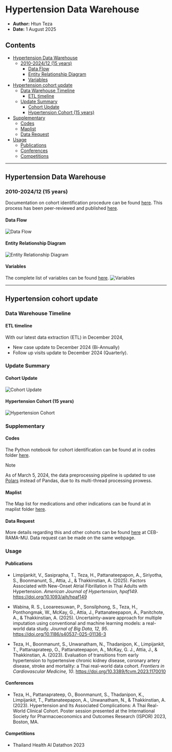 # Hypertension Data Warehouse

- **Author:** Htun Teza
- **Date:** 1 August 2025

## Contents
- [Hypertension Data Warehouse](#hypertension-data-warehouse)
  - [2010-2024/12 (15 years)](#2010-202412-15-years)
    - [Data Flow](#data-flow)
    - [Entity Relationship Diagram](#entity-relationship-diagram)
    - [Variables](#variables)
- [Hypertension cohort update](#hypertension-cohort-update)
  - [Data Warehouse Timeline](#data-warehouse-timeline)
    - [ETL timeline](#etl-timeline)
  - [Update Summary](#update-summary)
    - [Cohort Update](#cohort-update)
    - [Hypertension Cohort (15 years)](#hypertension-cohort-15-years)
- [Supplementary](#supplementary)
    - [Codes](#codes)
    - [Maplist](#codes)
    - [Data Request](#data-request) 
- [Usage](#usage)
    - [Publications](#publications)
    - [Conferences](#conferences)
    - [Competitions](#competitions)
---

## Hypertension Data Warehouse

### 2010-2024/12 (15 years)

Documentation on cohort identification procedure can be found [here](cohort_identification.md). This process has been peer-reviewed and published [here](https://doi.org/10.3389/fcvm.2023.1170010).

#### Data Flow

![Data Flow](images/dataflow/2010_202412.png)

#### Entity Relationship Diagram

![Entity Relationship Diagram](images/dataflow/ERD_2010_202406.png)

#### Variables

The complete list of variables can be found [here](https://docs.google.com/spreadsheets/u/1/d/1It8kMRhzvF-0NKo4eS0fkmqhYims3VlJ/edit?usp=sharing&ouid=109222607639327289784&rtpof=true&sd=true).
![Variables](images/dataflow/variables_2010_2022.png)

---

## Hypertension cohort update

### Data Warehouse Timeline

#### ETL timeline

With our latest data extraction (ETL) in December 2024,

- New case update to December 2024 (Bi-Annually)
- Follow up visits update to December 2024 (Quarterly).

### Update Summary

#### Cohort Update

![Cohort Update](images/dataflow/update_202412.png)

#### Hypertension Cohort (15 years)

![Hypertension Cohort](images/dataflow/subcohort_202412.png)

### Supplementary

#### Codes
The Python notebook for cohort identification can be found at in codes folder [here](codes/cohort_identification.ipynb).

> [!NOTE]  
> As of March 5, 2024, the data preprocessing pipeline is updated to use [Polars](https://github.com/pola-rs/polars) instead of Pandas, due to its multi-thread processing prowess. 

#### Maplist
The Map list for medications and other indications can be found at in maplist folder [here](maplist/cohort_anti_HT.xlsx).

#### Data Request
More details regarding this and other cohorts can be found [here](https://www.rama.mahidol.ac.th/ceb/CEBdatawarehouse/Data/HT) at CEB-RAMA-MU. Data request can be made on the same webpage.

### Usage

#### Publications
- Limpijankit, V., Sasiprapha, T., Teza, H., Pattanateepapon, A., Siriyotha, S., Boonmanunt, S., Attia, J., & Thakkinstian, A. (2025). Factors Associated with New-Onset Atrial Fibrillation in Thai Adults with Hypertension. *American Journal of Hypertension, hpaf149*. https://doi.org/10.1093/ajh/hpaf149

- Wabina, R. S., Looareesuwan, P., Sonsilphong, S., Teza, H., Ponthongmak, W., McKay, G., Attia, J., Pattanateepapon, A., Panitchote, A., & Thakkinstian, A. (2025). Uncertainty-aware approach for multiple imputation using conventional and machine learning models: a real-world data study. *Journal of Big Data, 12, 95*. https://doi.org/10.1186/s40537-025-01136-3

- Teza, H., Boonmanunt, S., Unwanatham, N., Thadanipon, K., Limpijankit, T., Pattanaprateep, O., Pattanateepapon, A., McKay, G. J., Attia, J., & Thakkinstian, A. (2023). Evaluation of transitions from early hypertension to hypertensive chronic kidney disease, coronary artery disease, stroke and mortality: a Thai real-world data cohort. *Frontiers in Cardiovascular Medicine, 10*. https://doi.org/10.3389/fcvm.2023.1170010

#### Conferences
- Teza, H., Pattanaprateep, O., Boonmanunt, S., Thadanipon, K., Limpijankit, T., Pattanateepapon, A., Unwanatham, N., & Thakkinstian, A. (2023). Hypertension and Its Associated Complications: A Thai Real-World Clinical Cohort. Poster session presented at the International Society for Pharmacoeconomics and Outcomes Research (ISPOR) 2023, Boston, MA.

#### Competitions
- Thailand Health AI Datathon 2023
